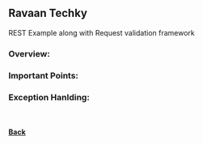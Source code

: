 ## Ravaan Techky
REST Example along with Request validation framework

### Overview:

### Important Points:

### Exception Hanlding:

<br/><br/>
[<i class="fa fa-arrow-left"></i> **Back**](/documentation/)
